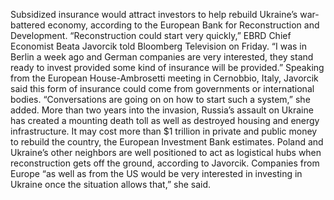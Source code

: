 Subsidized insurance would attract investors to help rebuild Ukraine’s war-battered economy, according to the European Bank for Reconstruction and Development.
“Reconstruction could start very quickly,” EBRD Chief Economist Beata Javorcik told Bloomberg Television on Friday. “I was in Berlin a week ago and German companies are very interested, they stand ready to invest provided some kind of insurance will be provided.”
Speaking from the European House-Ambrosetti meeting in Cernobbio, Italy, Javorcik said this form of insurance could come from governments or international bodies. “Conversations are going on on how to start such a system,” she added.
More than two years into the invasion, Russia’s assault on Ukraine has created a mounting death toll as well as destroyed housing and energy infrastructure. It may cost more than $1 trillion in private and public money to rebuild the country, the European Investment Bank estimates.
Poland and Ukraine’s other neighbors are well positioned to act as logistical hubs when reconstruction gets off the ground, according to Javorcik. Companies from Europe “as well as from the US would be very interested in investing in Ukraine once the situation allows that,” she said.